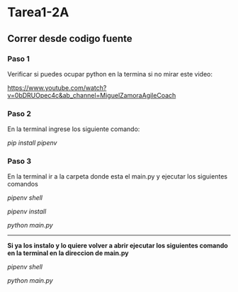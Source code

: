 # Tarea1-2A


## Correr desde codigo fuente

### Paso 1 
Verificar si puedes ocupar python en la termina si no mirar este video:

https://www.youtube.com/watch?v=0bDRUOpec4c&ab_channel=MiguelZamoraAgileCoach

### Paso 2
En la terminal ingrese los siguiente comando: 

*pip install pipenv*

### Paso 3

En la terminal ir a la carpeta donde esta el main.py y ejecutar los siguientes comandos

*pipenv shell*

*pipenv install*

*python main.py*

--------------------------------------------------------------------------------------------------------------------------
**Si ya los instalo y lo quiere volver a abrir ejecutar los siguientes comando en la terminal en la direccion de main.py**

*pipenv shell*

*python main.py*
